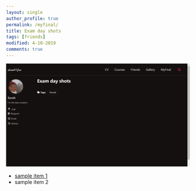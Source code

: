 ```yaml
---
layout: single
author_profile: true
permalink: /myfinal/
title: Exam day shots
tags: [friends]
modified: 4-10-2019
comments: true
---
```

<!-- # Exam day shots -->
![Exam Day](newimage/Capture.jpg "Exam Day Shots")
- [sample item 1](https://fccourse.liara.run)
- sample item 2